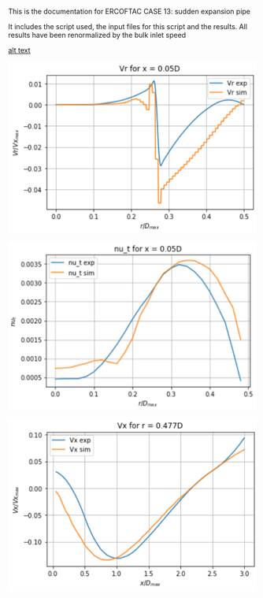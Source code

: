 This is the documentation for ERCOFTAC CASE 13: sudden expansion pipe

It includes the script used, the input files for this script and the results. All results have been renormalized by the bulk inlet speed

[alt text](velxX0.05D.png)

![alt text](velrX0.05D.png)

![alt text](nutX1.25D.png)

![alt text](velxR0.477D.png)